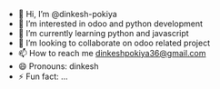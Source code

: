 - 👋 Hi, I’m @dinkesh-pokiya
- 👀 I’m interested in odoo and python development
- 🌱 I’m currently learning python and javascript
- 💞️ I’m looking to collaborate on odoo related project
- 📫 How to reach me dinkeshpokiya36@gmail.com
- 😄 Pronouns: dinkesh
- ⚡ Fun fact: ...

<!---
dinkesh-pokiya/dinkesh-pokiya is a ✨ special ✨ repository because its `README.md` (this file) appears on your GitHub profile.
You can click the Preview link to take a look at your changes.
--->
